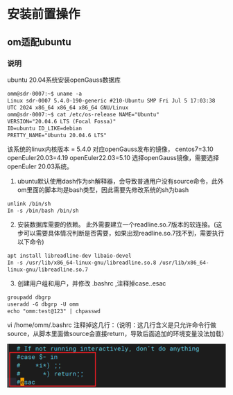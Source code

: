 # 安装前置操作

## om适配ubuntu

### 说明

ubuntu 20.04系统安装openGauss数据库
```shell
omm@sdr-0007:~$ uname -a
Linux sdr-0007 5.4.0-190-generic #210-Ubuntu SMP Fri Jul 5 17:03:38 UTC 2024 x86_64 x86_64 x86_64 GNU/Linux
omm@sdr-0007:~$ cat /etc/os-release NAME="Ubuntu"
VERSION="20.04.6 LTS (Focal Fossa)"
ID=ubuntu ID_LIKE=debian
PRETTY_NAME="Ubuntu 20.04.6 LTS"
```

该系统的linux内核版本 = 5.4.0
对应openGauss发布的镜像， centos7=3.10 openEuler20.03=4.19 openEuler22.03=5.10
选择openGauss镜像，需要选择 openEuler 20.03系统。

1. ubuntu默认使用dash作为sh解释器，会导致普通用户没有source命令，此外om里面的脚本均是bash类型，因此需要先修改系统的sh为bash

```shell
unlink /bin/sh
In -s /bin/bash /bin/sh
```

2. 安装数据库需要的依赖。 此外需要建立一个readline.so.7版本的软连接。(这步可以需要具体情况判断是否需要，如果出现readline.so.7找不到，需要执行以下命令)

```shell
apt install libreadline-dev libaio-devel
In -s /usr/lib/x86_64-linux-gnu/libreadline.so.8 /usr/lib/x86_64-linux-gnu/libreadline.so.7
```

3. 创建用户组和用户，并修改 .bashrc ,注释掉case..esac

```shell
groupadd dbgrp
useradd -G dbgrp -U omm
echo "omm:test@123" | chpasswd
```

vi  /home/omm/.bashrc 注释掉这几行：（说明：这几行含义是只允许命令行做source，从脚本里面做source会直接return，导致后面追加的环境变量没法加载）

![](figures/adapt_ubuntu.png)
